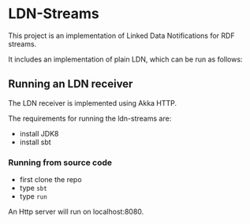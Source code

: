 # LDN-Streams 

This project is an implementation of Linked Data Notifications for RDF streams.

It includes an implementation of plain LDN, which can be run as follows:

## Running an LDN receiver
The LDN receiver is implemented using Akka HTTP.

The requirements for running the ldn-streams are:

 * install JDK8
 * install sbt

### Running from source code 

 * first clone the repo
 * type `sbt`
 * type `run`

An Http server will run on localhost:8080.

